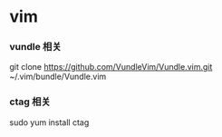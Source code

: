 # vim
### vundle 相关
git clone https://github.com/VundleVim/Vundle.vim.git ~/.vim/bundle/Vundle.vim
### ctag 相关
sudo yum install ctag

